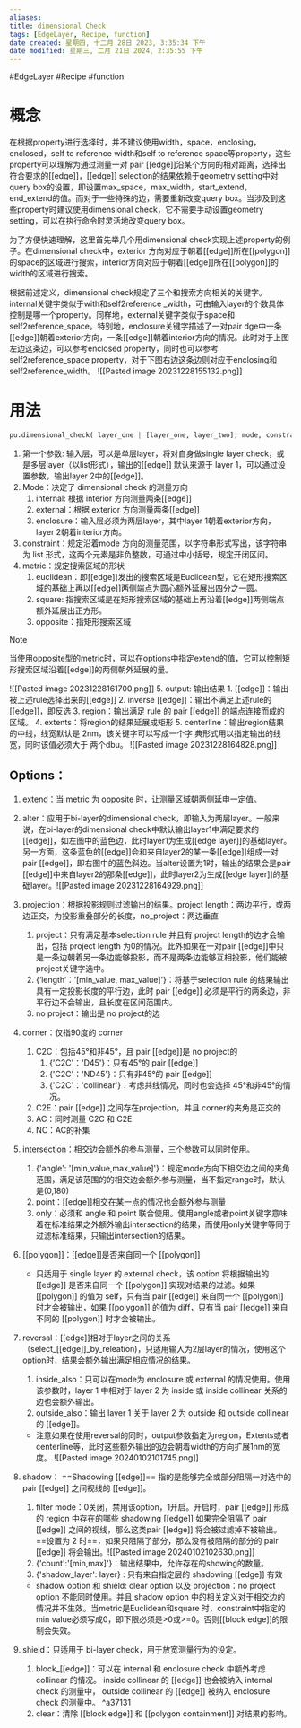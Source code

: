 ```yaml
---
aliases:
title: dimensional Check
tags: [EdgeLayer, Recipe, function]
date created: 星期四, 十二月 28日 2023, 3:35:34 下午
date modified: 星期三, 二月 21日 2024, 2:35:55 下午
---
```


#EdgeLayer #Recipe #function
# 概念
在根据property进行选择时，并不建议使用width，space，enclosing，enclosed，self to reference width和self to reference space等property，这些property可以理解为通过测量一对 pair [[edge]]沿某个方向的相对距离，选择出符合要求的[[edge]]，[[edge]] selection的结果依赖于geometry setting中对query box的设置，即设置max_space，max_width，start_extend，end_extend的值。而对于一些特殊的边，需要重新改变query box。当涉及到这些property时建议使用dimensional check，它不需要手动设置geometry setting，可以在执行命令时灵活地改变query box。

为了方便快速理解，这里首先举几个用dimensional check实现上述property的例子。在dimensional check中，exterior 方向对应于朝着[[edge]]所在[[polygon]]的space的区域进行搜索，interior方向对应于朝着[[edge]]所在[[polygon]]的width的区域进行搜索。

根据前述定义，dimensional check规定了三个和搜索方向相关的关键字。internal关键字类似于with和self2reference _width，可由输入layer的个数具体控制是哪一个property。同样地，external关键字类似于space和self2reference_space。特别地，enclosure关键字描述了一对pair dge中一条[[edge]]朝着exterior方向，一条[[edge]]朝着interior方向的情况。此时对于上图左边这条边，可以参考enclosed property，同时也可以参考self2reference_space property，对于下图右边这条边则对应于enclosing和self2reference_width。
![[Pasted image 20231228155132.png]]


# 用法
```python
pu.dimensional_check( layer_one | [layer_one, layer_two], mode, constraint, metric, output, {extend, alter, projection, corner, intersection, polygon, reversal, shadow, shield})
```
1. 第一个参数: 输入层，可以是单层layer，将对自身做single layer check，或是多层layer（以list形式），输出的[[edge]] 默认来源于 layer 1，可以通过设置参数，输出layer 2中的[[edge]]。
2. Mode：决定了 dimensional check 的测量方向
	1. internal: 根据 interior 方向测量两条[[edge]]
	2. external：根据 exterior 方向测量两条[[edge]]
	3. enclosure：输入层必须为两层layer，其中layer 1朝着exterior方向，layer 2朝着interior方向。
3. constraint：规定沿着mode 方向的测量范围，以字符串形式写出，该字符串为 list 形式，这两个元素是非负整数，可通过中小括号，规定开闭区间。
4. metric：规定搜索区域的形状
	1. euclidean：即[[edge]]发出的搜索区域是Euclidean型，它在矩形搜索区域的基础上再以[[edge]]两侧端点为圆心额外延展出四分之一圆。
	2. square: 指搜索区域是在矩形搜索区域的基础上再沿着[[edge]]两侧端点额外延展出正方形。
	3. opposite：指矩形搜索区域
> [!note]
当使用opposite型的metric时，可以在options中指定extend的值，它可以控制矩形搜索区域沿着[[edge]]的两侧朝外延展的量。

![[Pasted image 20231228161700.png]]
5. output: 输出结果
	1. [[edge]]：输出被上述rule选择出来的[[edge]]
	2. inverse [[edge]]：输出不满足上述rule的[[edge]]，即反选
	3. region：输出满足 rule 的 pair [[edge]] 的端点连接而成的区域。
	4. extents：将region的结果延展成矩形
	5. centerline：输出region结果的中线，线宽默认是 2nm，该关键字可以写成一个字 典形式用以指定输出的线宽，同时该值必须大于 两个dbu。
	![[Pasted image 20231228164828.png]]
## Options：
1. extend：当 metric 为 opposite 时，让测量区域朝两侧延申一定值。
2. alter：应用于bi-layer的dimensional check，即输入为两层layer。一般来说，在bi-layer的dimensional check中默认输出layer1中满足要求的[[edge]]，如左图中的蓝色边，此时layer1为生成[[edge layer]]的基础layer。另一方面，这条蓝色的[[edge]]会和来自layer2的某一条[[edge]]组成一对pair [[edge]]，即右图中的蓝色斜边。当alter设置为1时，输出的结果会是pair [[edge]]中来自layer2的那条[[edge]]，此时layer2为生成[[edge layer]]的基础layer。![[Pasted image 20231228164929.png]]
3. projection：根据投影规则过滤输出的结果。project length：两边平行，或两边正交，为投影重叠部分的长度，no_project：两边垂直
	1. project：只有满足基本selection rule 并且有 project length的边才会输出，包括 project length 为0的情况。此外如果在一对pair [[edge]]中只是一条边朝着另一条边能够投影，而不是两条边能够互相投影，他们能被project关键字选中。
	2. {‘length‘：’\[min_value, max_value]'}：将基于selection rule 的结果输出具有一定投影长度的平行边，此时 pair [[edge]] 必须是平行的两条边，非平行边不会输出，且长度在区间范围内。
	3. no project：输出是 no project的边
4. corner：仅指90度的 corner
	1. C2C：包括45°和非45°，且 pair [[edge]]是 no project的
		1. {'C2C'：'D45'}：只有45°的 pair [[edge]]
		2. {'C2C'：'ND45'}：只有非45°的 pair [[edge]]
		3. {'C2C'：'collinear'}：考虑共线情况，同时也会选择 45°和非45°的情况。
	2. C2E：pair [[edge]] 之间存在projection，并且 corner的夹角是正交的
	3. AC：同时测量 C2C 和 C2E
	4. NC：AC的补集
5. intersection：相交边会额外的参与测量，三个参数可以同时使用。
	1. {'angle': '\[min_value,max_value]'}：规定mode方向下相交边之间的夹角范围，满足该范围的的相交边会额外参与测量，当不指定range时，默认是(0,180)
	2. point：[[edge]]相交在某一点的情况也会额外参与测量
	3. only：必须和 angle 和 point 联合使用。使用angle或者point关键字意味着在标准结果之外额外输出intersection的结果，而使用only关键字等同于过滤标准结果，只输出intersection的结果。
6. [[polygon]]：[[edge]]是否来自同一个 [[polygon]]
	- 只适用于 single layer 的 external check，该 option 将根据输出的 [[edge]] 是否来自同一个 [[polygon]] 实现对结果的过滤。如果 [[polygon]] 的值为 self，只有当 pair [[edge]] 来自同一个 [[polygon]] 时才会被输出，如果 [[polygon]] 的值为 diff，只有当 pair [[edge]] 来自不同的 [[polygon]] 时才会被输出。
7. reversal：[[edge]]相对于layer之间的关系（select_[[edge]]_by_releation)，只适用输入为2层layer的情况，使用这个option时，结果会额外输出满足相应情况的结果。
	1. inside_also：只可以在mode为 enclosure 或 external 的情况使用。使用该参数时，layer 1 中相对于 layer 2 为 inside 或 inside collinear 关系的边也会额外输出。
	2. outside_also：输出 layer 1 关于 layer 2 为 outside 和 outside collinear 的 [[edge]]。

	- 注意如果在使用reversal的同时，output参数指定为region，Extents或者centerline等，此时这些额外输出的边会朝着width的方向扩展1nm的宽度。
		![[Pasted image 20240102101745.png]]
8. shadow： ==Shadowing [[edge]]== 指的是能够完全或部分阻隔一对选中的 pair [[edge]] 之间视线的 [[edge]]。
	1. filter mode：0关闭，禁用该option，1开启。开启时，pair [[edge]] 形成的 region 中存在的哪些 shadowing [[edge]] 如果完全阻隔了 pair [[edge]] 之间的视线，那么这类pair [[edge]] 将会被过滤掉不被输出。==设置为 2 时==，如果只阻隔了部分，那么没有被阻隔的部分的 pair [[edge]] 将会输出。![[Pasted image 20240102102630.png]]
	2. {'count':'\[min,max\]'}：输出结果中，允许存在的showing的数量。
	3. {'shadow_layer': layer} : 只有来自指定层的 shadowing [[edge]] 有效
	- shadow option 和 shield: clear option 以及 projection：no project option 不能同时使用。并且 shadow option 中的相关定义对于相交边的情况并不生效。当metric是Euclidean和square 时，constraint中指定的min value必须写成0，即下限必须是>0或>=0。否则[[block edge]]的限制会失效。
9. shield：只适用于 bi-layer check，用于放宽测量行为的设定。
	1. block_[[edge]]：可以在 internal 和 enclosure check 中额外考虑 collinear 的情况。 inside collinear 的 [[edge]] 也会被纳入 internal check 的测量中， outside collinear 的 [[edge]] 被纳入 enclosure check 的测量中。 ^a37131
	2. clear：清除 [[block edge]] 和 [[polygon containment]] 对结果的影响。

